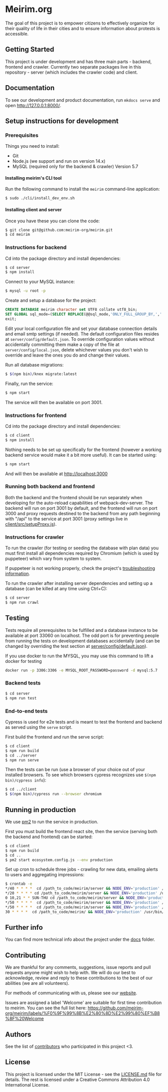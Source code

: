 # Meirim.org

The goal of this project is to empower citizens to effectively organize for their quality of life in their cities and to ensure information about protests is accessible.

## Getting Started

This project is under development and has three main parts - backend, frontend and crawler.
Currently two separate packages live in this repository - server (which includes the crawler code) and client.

## Documentation

To see our development and product documentation, run `mkdocs serve` and open <http://127.0.0.1:8000/>.

## Setup instructions for development

### Prerequisites

Things you need to install:

- Git
- Node.js (we support and run on version 14.x)
- MySQL (required only for the backend & crawler) Version 5.7

#### Installing meirim's CLI tool

Run the following command to install the `meirim` command-line application:

```bash
$ sudo ./cli/install_dev_env.sh
```

#### Installing client and server

Once you have these you can clone the code:

```bash
$ git clone git@github.com:meirim-org/meirim.git
$ cd meirim
```

### Instructions for backend

Cd into the package directory and install dependencies:

```bash
$ cd server
$ npm install
```

Connect to your MySQL instance:

```bash
$ mysql -u root -p
```

Create and setup a database for the project:

```sql
CREATE DATABASE meirim character set UTF8 collate utf8_bin;
SET GLOBAL sql_mode=(SELECT REPLACE(@@sql_mode,'ONLY_FULL_GROUP_BY,',''));
exit;
```

Edit your local configuration file and set your database connection details and email smtp settings (if needed). The default configuration files resides at `server/config/default.json`. To override configuration values without accidentally committing them make a copy of the file at `server/config/local.json`, delete whichever values you don't wish to override and leave the ones you do and change their values.

Run all database migrations:

```bash
$ $(npm bin)/knex migrate:latest
```

Finally, run the service:

```bash
$ npm start
```

The service will then be available on port 3001.

### Instructions for frontend

Cd into the package directory and install dependencies:

```bash
$ cd client
$ npm install
```

Nothing needs to be set up specifically for the frontend (however a working backend service would make it a bit more useful). It can be started using:

```bash
$ npm start
```

And will then be available at [http://localhost:3000](http://localhost:3000)

### Running both backend and frontend

Both the backend and the frontend should be run separately when developing for the auto-reload capabilities of webpack-dev-server.
The backend will run on port 3001 by default, and the frontend will run on port 3000 and proxy requests destined to the backend from any path beginning with "/api" to the service at port 3001 (proxy settings live in [client/src/setupProxy.js](client/src/setupProxy.js)).

### Instructions for crawler

To run the crawler (for testing or seeding the database with plan data) you must first install all dependencies required by Chromium (which is used by puppeteer) which vary from system to system.

If puppeteer is not working properly, check the project's [troubleshooting information](https://github.com/puppeteer/puppeteer/blob/master/docs/troubleshooting.md).

To run the crawler after installing server dependencies and setting up a database (can be killed at any time using Ctrl+C):

```bash
$ cd server
$ npm run crawl
```

## Testing

Tests require all prerequisites to be fulfilled and a database instance to be available at port 33060 on localhost. The odd port is for preventing people from running the tests on development databases accidentally (and can be changed by overriding the test section at [server/config/default.json](server/config/default.json)).

If you use docker to run the MYSQL, you may use this command to lift a docker for testing

```bash
docker run -p 3306:3306 -e MYSQL_ROOT_PASSWORD=password -d mysql:5.7
```

### Backend tests

```bash
$ cd server
$ npm run test
```

### End-to-end tests

Cypress is used for e2e tests and is meant to test the frontend and backend as served using the `serve` script.

First build the frontend and run the serve script:

```bash
$ cd client
$ npm run build
$ cd ../server
$ npm run serve
```

Then the tests can be run (use a browser of your choice out of your installed browsers. To see which browsers cypress recognizes use `$(npm bin)/cypress info`):

```bash
$ cd ../client
$ $(npm bin)/cypress run --browser chromium
```

## Running in production

We use [pm2](https://pm2.keymetrics.io) to run the service in production.

First you must build the frontend react site, then the service (serving both the backend and frontend) can be started:

```bash
$ cd client
$ npm run build
$ cd ..
$ pm2 start ecosystem.config.js --env production
```

Set up cron to schedule three jobs - crawling for new data, emailing alerts to users and aggregating impressions:

```bash
$ crontab -e
*/40 * * * *  cd /path_to_code/meirim/server && NODE_ENV='production' /usr/bin/node /path_to_code/meirim/bin/iplan >> /path_to_code/meirim/server/logs/combined.log
*/20 * * * * cd /path_to_code/meirim/server && NODE_ENV='production' /usr/bin/node /path_to_code/meirim/bin/plan_status_change >> /path_to_code/meirim/server/logs/combined.log 2>&1
0 10,21 * * SUN-THU cd /path_to_code/meirim/server && NODE_ENV='production' /usr/bin/node /path_to_code/meirim/bin/fetch_tree_permit >> /path_to_code/meirim/server/logs/combined.log 2>&1
*/50 * * * *  cd /path_to_code/meirim/server && NODE_ENV='production' /usr/bin/node /path_to_code/meirim/bin/send_emails_trees >> /path_to_code/meirim/logs/combined.log 2>&1
*/50 * * * *  cd /path_to_code/meirim/server && NODE_ENV='production' /usr/bin/node /path_to_code/meirim/bin/send_emails >> /path_to_code/meirim/logs/combined.log 2>&1
30 * * * *  cd /path_to_code/meirim/ && NODE_ENV='production' /usr/bin/node /path_to_code/meirim/bin/aggregate_views >> /path_to_code/meirim/logs/combined.log 2>&1
```

## Further info

You can find more technical info about the project under the [docs](./docs) folder.

## Contributing

We are thankful for any comments, suggestions, issue reports and pull requests anyone might wish to help with.
We will do our best to acknowledge, review and reply to these contributions to the best of our abilities (we are all volunteers).

For methods of communicating with us, please see our [website](https://meirim.org).

Issues are assigned a label 'Welcome' are suitable for first time contribution to meirim. You can see the full list here: https://github.com/meirim-org/meirim/labels/%F0%9F%99%8B%E2%80%8D%E2%99%80%EF%B8%8F%20Welcome

## Authors

See the list of [contributors](https://github.com/meirim-org/meirim/contributors) who participated in this project <3.

## License

This project is licensed under the MIT License - see the [LICENSE.md](LICENSE.md) file for details.
The rest is licensed under a Creative Commons Attribution 4.0 International License.
